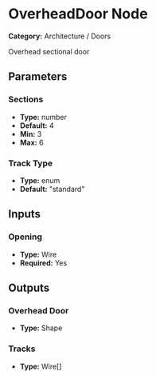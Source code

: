 
# OverheadDoor Node

**Category:** Architecture / Doors

Overhead sectional door

## Parameters


### Sections
- **Type:** number
- **Default:** 4
- **Min:** 3
- **Max:** 6



### Track Type
- **Type:** enum
- **Default:** "standard"





## Inputs


### Opening
- **Type:** Wire
- **Required:** Yes



## Outputs


### Overhead Door
- **Type:** Shape



### Tracks
- **Type:** Wire[]




